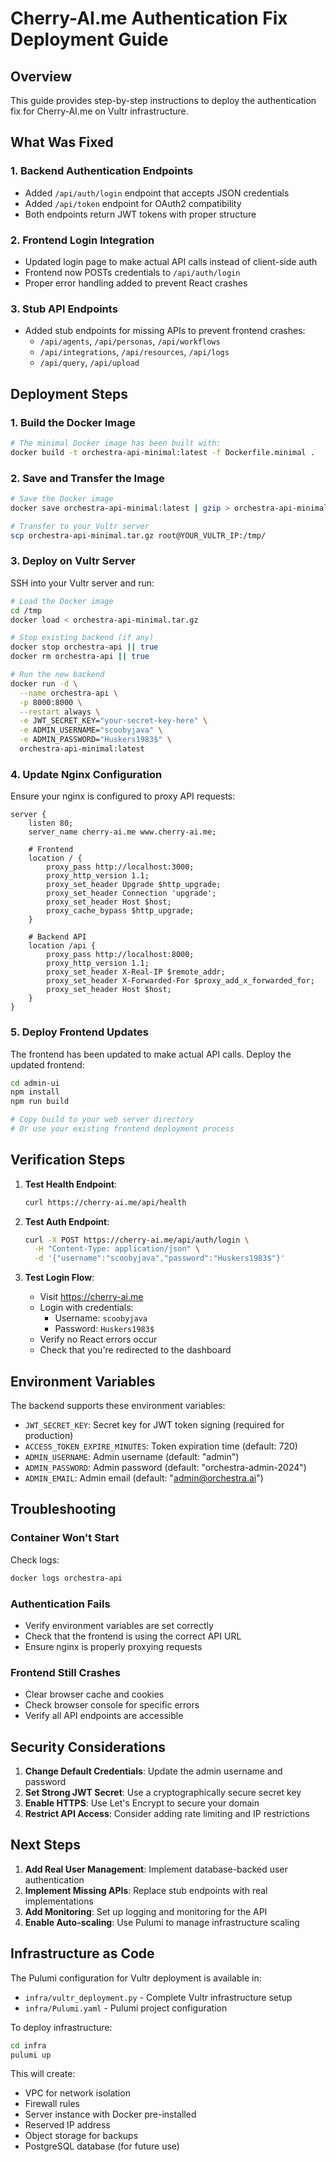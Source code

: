 # Cherry-AI.me Authentication Fix Deployment Guide

## Overview
This guide provides step-by-step instructions to deploy the authentication fix for Cherry-AI.me on Vultr infrastructure.

## What Was Fixed

### 1. Backend Authentication Endpoints
- Added `/api/auth/login` endpoint that accepts JSON credentials
- Added `/api/token` endpoint for OAuth2 compatibility
- Both endpoints return JWT tokens with proper structure

### 2. Frontend Login Integration
- Updated login page to make actual API calls instead of client-side auth
- Frontend now POSTs credentials to `/api/auth/login`
- Proper error handling added to prevent React crashes

### 3. Stub API Endpoints
- Added stub endpoints for missing APIs to prevent frontend crashes:
  - `/api/agents`, `/api/personas`, `/api/workflows`
  - `/api/integrations`, `/api/resources`, `/api/logs`
  - `/api/query`, `/api/upload`

## Deployment Steps

### 1. Build the Docker Image
```bash
# The minimal Docker image has been built with:
docker build -t orchestra-api-minimal:latest -f Dockerfile.minimal .
```

### 2. Save and Transfer the Image
```bash
# Save the Docker image
docker save orchestra-api-minimal:latest | gzip > orchestra-api-minimal.tar.gz

# Transfer to your Vultr server
scp orchestra-api-minimal.tar.gz root@YOUR_VULTR_IP:/tmp/
```

### 3. Deploy on Vultr Server
SSH into your Vultr server and run:

```bash
# Load the Docker image
cd /tmp
docker load < orchestra-api-minimal.tar.gz

# Stop existing backend (if any)
docker stop orchestra-api || true
docker rm orchestra-api || true

# Run the new backend
docker run -d \
  --name orchestra-api \
  -p 8000:8000 \
  --restart always \
  -e JWT_SECRET_KEY="your-secret-key-here" \
  -e ADMIN_USERNAME="scoobyjava" \
  -e ADMIN_PASSWORD="Huskers1983$" \
  orchestra-api-minimal:latest
```

### 4. Update Nginx Configuration
Ensure your nginx is configured to proxy API requests:

```nginx
server {
    listen 80;
    server_name cherry-ai.me www.cherry-ai.me;
    
    # Frontend
    location / {
        proxy_pass http://localhost:3000;
        proxy_http_version 1.1;
        proxy_set_header Upgrade $http_upgrade;
        proxy_set_header Connection 'upgrade';
        proxy_set_header Host $host;
        proxy_cache_bypass $http_upgrade;
    }
    
    # Backend API
    location /api {
        proxy_pass http://localhost:8000;
        proxy_http_version 1.1;
        proxy_set_header X-Real-IP $remote_addr;
        proxy_set_header X-Forwarded-For $proxy_add_x_forwarded_for;
        proxy_set_header Host $host;
    }
}
```

### 5. Deploy Frontend Updates
The frontend has been updated to make actual API calls. Deploy the updated frontend:

```bash
cd admin-ui
npm install
npm run build

# Copy build to your web server directory
# Or use your existing frontend deployment process
```

## Verification Steps

1. **Test Health Endpoint**:
   ```bash
   curl https://cherry-ai.me/api/health
   ```

2. **Test Auth Endpoint**:
   ```bash
   curl -X POST https://cherry-ai.me/api/auth/login \
     -H "Content-Type: application/json" \
     -d '{"username":"scoobyjava","password":"Huskers1983$"}'
   ```

3. **Test Login Flow**:
   - Visit https://cherry-ai.me
   - Login with credentials:
     - Username: `scoobyjava`
     - Password: `Huskers1983$`
   - Verify no React errors occur
   - Check that you're redirected to the dashboard

## Environment Variables

The backend supports these environment variables:

- `JWT_SECRET_KEY`: Secret key for JWT token signing (required for production)
- `ACCESS_TOKEN_EXPIRE_MINUTES`: Token expiration time (default: 720)
- `ADMIN_USERNAME`: Admin username (default: "admin")
- `ADMIN_PASSWORD`: Admin password (default: "orchestra-admin-2024")
- `ADMIN_EMAIL`: Admin email (default: "admin@orchestra.ai")

## Troubleshooting

### Container Won't Start
Check logs:
```bash
docker logs orchestra-api
```

### Authentication Fails
- Verify environment variables are set correctly
- Check that the frontend is using the correct API URL
- Ensure nginx is properly proxying requests

### Frontend Still Crashes
- Clear browser cache and cookies
- Check browser console for specific errors
- Verify all API endpoints are accessible

## Security Considerations

1. **Change Default Credentials**: Update the admin username and password
2. **Set Strong JWT Secret**: Use a cryptographically secure secret key
3. **Enable HTTPS**: Use Let's Encrypt to secure your domain
4. **Restrict API Access**: Consider adding rate limiting and IP restrictions

## Next Steps

1. **Add Real User Management**: Implement database-backed user authentication
2. **Implement Missing APIs**: Replace stub endpoints with real implementations
3. **Add Monitoring**: Set up logging and monitoring for the API
4. **Enable Auto-scaling**: Use Pulumi to manage infrastructure scaling

## Infrastructure as Code

The Pulumi configuration for Vultr deployment is available in:
- `infra/vultr_deployment.py` - Complete Vultr infrastructure setup
- `infra/Pulumi.yaml` - Pulumi project configuration

To deploy infrastructure:
```bash
cd infra
pulumi up
```

This will create:
- VPC for network isolation
- Firewall rules
- Server instance with Docker pre-installed
- Reserved IP address
- Object storage for backups
- PostgreSQL database (for future use)